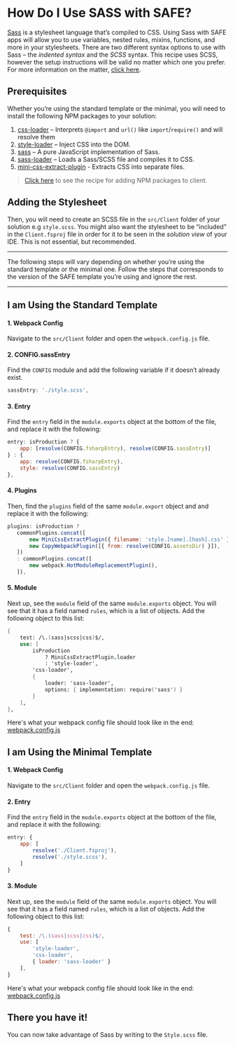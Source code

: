 # How Do I Use SASS with SAFE?
[Sass](https://sass-lang.com) is a stylesheet language that’s compiled to CSS. Using Sass with SAFE apps will allow you to use variables, nested rules, mixins, functions, and more in your stylesheets.
There are two different syntax options to use with Sass – the *indented syntax* and the *SCSS* syntax. This recipe uses SCSS, however the setup instructions will be valid no matter which one you prefer. For more information on the matter, [click here](https://sass-lang.com/documentation/syntax).

## Prerequisites
Whether you’re using the standard template or the minimal, you will need to install the following NPM packages to your solution:
1. [css-loader](https://www.npmjs.com/package/css-loader) – Interprets `@import` and `url()` like `import`/`require()` and will resolve them
2. [style-loader](https://www.npmjs.com/package/style-loader) – Inject CSS into the DOM.
3. [sass](https://www.npmjs.com/package/sass) – A pure JavaScript implementation of  Sass.
4. [sass-loader](https://www.npmjs.com/package/sass-loader) – Loads a Sass/SCSS file and compiles it to CSS.
5. [mini-css-extract-plugin](https://www.npmjs.com/package/mini-css-extract-plugin) - Extracts CSS into separate files.

> [Click here](../package-management/add-npm-package-to-client.md) to see the recipe for adding NPM packages to client.

## Adding the Stylesheet
Then, you will need to create an SCSS file in the `src/Client` folder of your solution e.g `style.scss`. You might also want the stylesheet to be “included” in the `Client.fsproj` file in order for it to be seen in the *solution view* of your IDE. This is not essential, but recommended.

- - - -
The following steps will vary depending on whether you’re using the standard template or the minimal one. Follow the steps that corresponds to the version of the SAFE template you’re using and ignore the rest.  
- - - -

## I am Using the Standard Template
#### 1. Webpack Config
Navigate to the `src/Client` folder and open the `webpack.config.js` file.
#### 2. CONFIG.sassEntry
Find the `CONFIG` module and add the following variable if it doesn’t already exist.
```javascript
sassEntry: './style.scss',
```
#### 3. Entry
Find the `entry` field in the  `module.exports` object at the bottom of the file, and replace it with the following:
```javascript
entry: isProduction ? {
    app: [resolve(CONFIG.fsharpEntry), resolve(CONFIG.sassEntry)]
} : {
    app: resolve(CONFIG.fsharpEntry),
    style: resolve(CONFIG.sassEntry)
},
```
#### 4. Plugins
Then, find the `plugins` field of the same `module.export` object and and replace it with the following:
```javascript
plugins: isProduction ?
   commonPlugins.concat([
       new MiniCssExtractPlugin({ filename: 'style.[name].[hash].css' }),
       new CopyWebpackPlugin([{ from: resolve(CONFIG.assetsDir) }]),
   ])
   : commonPlugins.concat([
       new webpack.HotModuleReplacementPlugin(),
   ]),
```
#### 5. Module
Next up, see the `module` field of the same `module.exports` object. You will see that it has a field named `rules`, which is a list of objects. Add the following object to this list:
```fsharp
{
    test: /\.(sass|scss|css)$/,
    use: [
        isProduction
            ? MiniCssExtractPlugin.loader
            : 'style-loader',
        'css-loader',
        {
            loader: 'sass-loader',
            options: { implementation: require('sass') }
        }
    ],
},
```
Here's what your webpack config file should look like in the end: [webpack.config.js](https://gist.github.com/functionalprogrammer/948f5c8f7293dd486c2bf2445c2d6b7c)

## I am Using the Minimal Template
#### 1. Webpack Config
Navigate to the `src/Client` folder and open the `webpack.config.js` file.
#### 2. Entry
Find the `entry` field in the  `module.exports` object at the bottom of the file, and replace it with the following:
```javascript
entry: {
    app: [
        resolve('./Client.fsproj'), 
        resolve('./style.scss'),
    ]
}
```
#### 3. Module
Next up, see the `module` field of the same `module.exports` object. You will see that it has a field named `rules`, which is a list of objects. Add the following object to this list:
```javascript
{
    test: /\.(sass|scss|css)$/,
    use: [
        'style-loader',
        'css-loader',
        { loader: 'sass-loader' }
    ],
}
```
   
Here's what your webpack config file should look like in the end: [webpack.config.js](https://gist.github.com/functionalprogrammer/df7f02e43d6c0f49b6ed75893b551f3a)

## There you have it!
You can now take advantage of Sass by writing to the `Style.scss` file.

